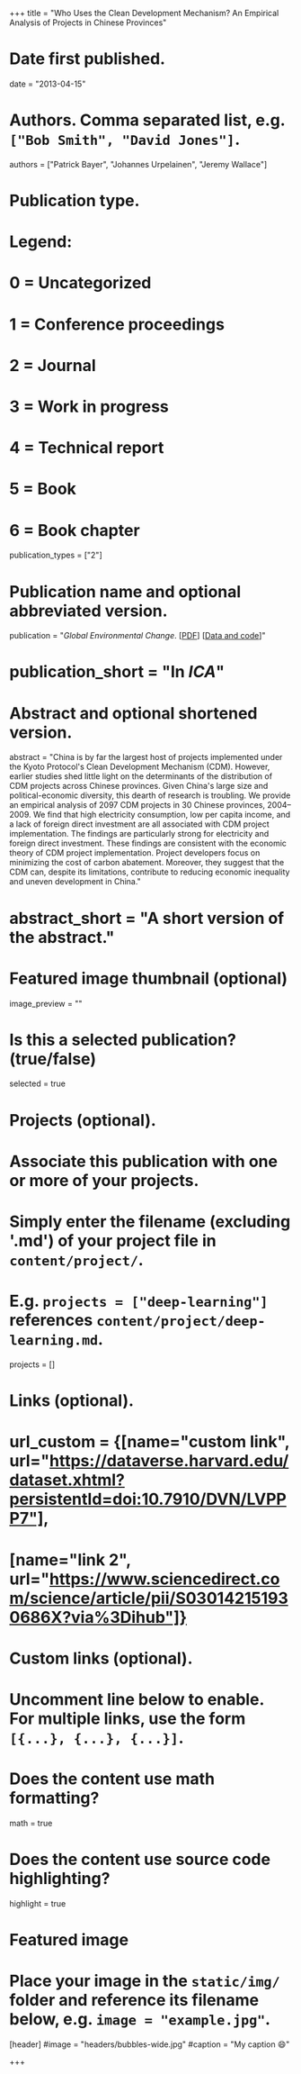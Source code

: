 +++
title = "Who Uses the Clean Development Mechanism? An Empirical Analysis of Projects in Chinese Provinces"

# Date first published.
date = "2013-04-15"

# Authors. Comma separated list, e.g. `["Bob Smith", "David Jones"]`.
authors = ["Patrick Bayer", "Johannes Urpelainen", "Jeremy Wallace"]

# Publication type.
# Legend:
# 0 = Uncategorized
# 1 = Conference proceedings
# 2 = Journal
# 3 = Work in progress
# 4 = Technical report
# 5 = Book
# 6 = Book chapter
publication_types = ["2"]

# Publication name and optional abbreviated version.
publication = "*Global Environmental Change*. [[PDF](https://www.sciencedirect.com/science/article/abs/pii/S0959378012001422)] [[Data and code](https://dataverse.harvard.edu/dataset.xhtml?persistentId=doi:10.7910/DVN/DDFRRO)]"
# publication_short = "In *ICA*"

# Abstract and optional shortened version.
abstract = "China is by far the largest host of projects implemented under the Kyoto Protocol's Clean Development Mechanism (CDM). However, earlier studies shed little light on the determinants of the distribution of CDM projects across Chinese provinces. Given China's large size and political-economic diversity, this dearth of research is troubling. We provide an empirical analysis of 2097 CDM projects in 30 Chinese provinces, 2004–2009. We find that high electricity consumption, low per capita income, and a lack of foreign direct investment are all associated with CDM project implementation. The findings are particularly strong for electricity and foreign direct investment. These findings are consistent with the economic theory of CDM project implementation. Project developers focus on minimizing the cost of carbon abatement. Moreover, they suggest that the CDM can, despite its limitations, contribute to reducing economic inequality and uneven development in China."
# abstract_short = "A short version of the abstract."

# Featured image thumbnail (optional)
image_preview = ""

# Is this a selected publication? (true/false)
selected = true

# Projects (optional).
#   Associate this publication with one or more of your projects.
#   Simply enter the filename (excluding '.md') of your project file in `content/project/`.
#   E.g. `projects = ["deep-learning"]` references `content/project/deep-learning.md`.
projects = []

# Links (optional).
# url_custom = {[name="custom link", url="https://dataverse.harvard.edu/dataset.xhtml?persistentId=doi:10.7910/DVN/LVPPP7"],
#             [name="link 2", url="https://www.sciencedirect.com/science/article/pii/S030142151930686X?via%3Dihub"]}


# Custom links (optional).
#   Uncomment line below to enable. For multiple links, use the form `[{...}, {...}, {...}]`.
 


# Does the content use math formatting?
math = true

# Does the content use source code highlighting?
highlight = true

# Featured image
# Place your image in the `static/img/` folder and reference its filename below, e.g. `image = "example.jpg"`.
[header]
#image = "headers/bubbles-wide.jpg"
#caption = "My caption 😄"

+++
